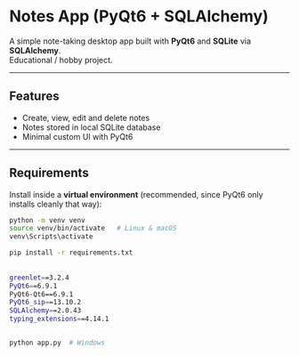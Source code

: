 # Notes App (PyQt6 + SQLAlchemy)

A simple note-taking desktop app built with **PyQt6** and **SQLite** via **SQLAlchemy**.  
Educational / hobby project.

---

## Features
- Create, view, edit and delete notes  
- Notes stored in local SQLite database  
- Minimal custom UI with PyQt6  

---

## Requirements
Install inside a **virtual environment** (recommended, since PyQt6 only installs cleanly that way):

```bash
python -m venv venv
source venv/bin/activate   # Linux & macOS
venv\Scripts\activate  

pip install -r requirements.txt
 
 
greenlet==3.2.4
PyQt6==6.9.1
PyQt6-Qt6==6.9.1
PyQt6_sip==13.10.2
SQLAlchemy==2.0.43
typing_extensions==4.14.1 


python app.py  # Windows
```


